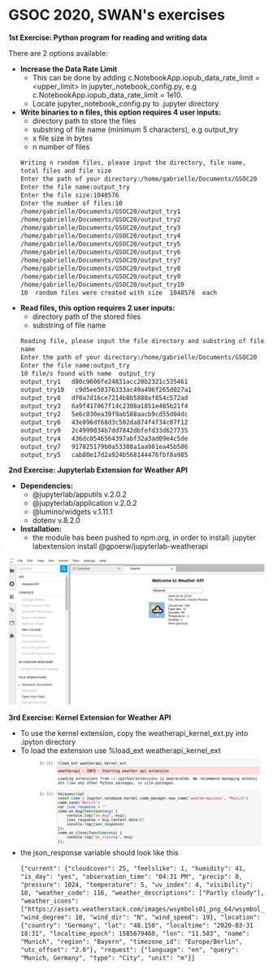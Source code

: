 # GSOC 2020, SWAN's exercises

**1st Exercise: Python program for reading and writing data**

There are 2 options available:
- **Increase the Data Rate Limit**
   * This can be done by adding c.NotebookApp.iopub_data_rate_limit = <upper_limit> in jupyter_notebook_config.py, e.g c.NotebookApp.iopub_data_rate_limit = 1e10. 
   * Locate jupyter_notebook_config.py to .jupyter directory
- **Write binaries to n files, this option requires 4 user inputs:**
    * directory path to store the files
    * substring of file name (minimum 5 characters), e.g output_try
    * x file size in bytes
    * n number of files
    ```shell
    Writing n random files, please input the directory, file name, total files and file size
    Enter the path of your directory:/home/gabrielle/Documents/GSOC20
    Enter the file name:output_try
    Enter the file size:1048576
    Enter the number of files:10
    /home/gabrielle/Documents/GSOC20/output_try1
    /home/gabrielle/Documents/GSOC20/output_try2
    /home/gabrielle/Documents/GSOC20/output_try3
    /home/gabrielle/Documents/GSOC20/output_try4
    /home/gabrielle/Documents/GSOC20/output_try5
    /home/gabrielle/Documents/GSOC20/output_try6
    /home/gabrielle/Documents/GSOC20/output_try7
    /home/gabrielle/Documents/GSOC20/output_try8
    /home/gabrielle/Documents/GSOC20/output_try9
    /home/gabrielle/Documents/GSOC20/output_try10
    10  random files were created with size  1048576  each
    ```
- **Read files, this option requires 2 user inputs:**
  * directory path of the stored files
  * substring of file name
  ```shell
  Reading file, please input the file directory and substring of file name
  Enter the path of your directory:/home/gabrielle/Documents/GSOC20
  Enter the file name:output_try
  10 file/s found with name  output_try
  output_try1   d80c9606fe24831acc20b2321c535461
  output_try10   c9d5ee50376333ac49a496f265d027a1
  output_try8   df0a7d16ce7214b8b5880af854c572ad
  output_try3   6a9f417067f14c2308a1851e485b21f4
  output_try2   5e6c030ea39f9ab588aacb9cd55d04dc
  output_try6   43e896df68d3c502da874f4f34c07f12
  output_try9   2c4999034b7dd7842dbfefd33d627735
  output_try4   436dc0546564397abf32a3ad09e4c5de
  output_try7   917825179b0a53308a1aa981ea45b586
  output_try5   cab80e17d2a924b568144476fbf8a985
  ```
**2nd Exercise: Jupyterlab Extension for Weather API**
 - **Dependencies:**
   * @jupyterlab/apputils v.2.0.2
   * @jupyterlab/application v.2.0.2
   * @lumino/widgets v.1.11.1
   * dotenv v.8.2.0
 - **Installation:**
   * the module has been pushed to npm.org, in order to install: jupyter labextension install @gpoerw/jupyterlab-weatherapi

 ![screenshot.png](figures/extension_screenshot.png "screenshot.png")

**3rd Exercise: Kernel Extension for Weather API**
  * To use the kernel extension, copy the weatherapi_kernel_ext.py into .ipyton directory
  * To load the extension use %load_ext weatherapi_kernel_ext
   ![screenshot_kernel.png](figures/extension_kernel.png "screenshot_kernel.png")
  * the json_response variable should look like this
    ```shell
    {"current": {"cloudcover": 25, "feelslike": 1, "humidity": 41, "is_day": "yes", "observation_time": "04:31 PM", "precip": 0, "pressure": 1024, "temperature": 5, "uv_index": 4, "visibility": 10, "weather_code": 116, "weather_descriptions": ["Partly cloudy"], "weather_icons": ["https://assets.weatherstack.com/images/wsymbols01_png_64/wsymbol_0002_sunny_intervals.png"], "wind_degree": 10, "wind_dir": "N", "wind_speed": 19}, "location": {"country": "Germany", "lat": "48.150", "localtime": "2020-03-31 18:31", "localtime_epoch": 1585679460, "lon": "11.583", "name": "Munich", "region": "Bayern", "timezone_id": "Europe/Berlin", "utc_offset": "2.0"}, "request": {"language": "en", "query": "Munich, Germany", "type": "City", "unit": "m"}}
    ```

